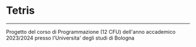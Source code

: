 # Tetris
---
Progetto del corso di Programmazione (12 CFU) dell'anno accademico 2023/2024 presso l'Universita' degli studi di Bologna